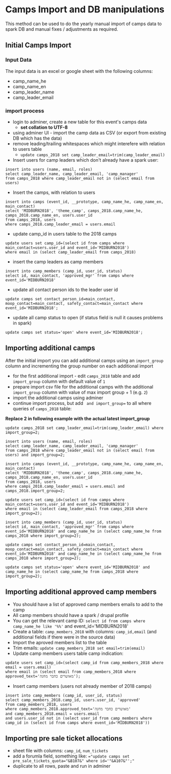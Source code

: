# Camps Import and DB manipulations

This method can be used to do the yearly manual import of camps data to spark DB and manual fixes / adjustments as required.


## Initial Camps Import

### Input Data

The input data is an excel or google sheet with the following columns:

* camp_name_he
* camp_name_en
* camp_leader_name
* camp_leader_email

### import process

* login to adminer, create a new table for this event's camps data
  * **set collation to UTF-8**
* using adminer UI - import the camp data as CSV (or export from existing DB which has the data)
* remove leading/trailing whitespaces which might interefere with relation to users table
  * `update camps_2018 set camp_leader_email=trim(camp_leader_email)`
* Insert users for camp leaders which don't already have a spark user:
```
insert into users (name, email, roles) 
select camp_leader_name, camp_leader_email, 'camp_manager' 
from camps_2018 where camp_leader_email not in (select email from users)
```
* Insert the camps, with relation to users
```
insert into camps (event_id, __prototype, camp_name_he, camp_name_en, main_contact)
select 'MIDBURN2018', 'theme_camp', camps_2018.camp_name_he, camps_2018.camp_name_en, users.user_id
from camps_2018, users
where camps_2018.camp_leader_email = users.email
```
* update camp_id in users table to the 2018 camps
```
update users set camp_id=(select id from camps where main_contact=users.user_id and event_id='MIDBURN2018') 
where email in (select camp_leader_email from camps_2018)
```
* insert the camp leaders as camp members
```
insert into camp_members (camp_id, user_id, status)
select id, main_contact, 'approved_mgr' from camps where event_id='MIDBURN2018'
```
* update all contact person ids to the leader user id
```
update camps set contact_person_id=main_contact, moop_contact=main_contact, safety_contact=main_contact where event_id='MIDBURN2018';
```
* update all camp status to open (if status field is null it causes problems in spark)
```
update camps set status='open' where event_id='MIDBURN2018';
```


## Importing additional camps

After the initial import you can add additional camps using an `import_group` column and incrementing the group number on each additional import

* for the first additional import - edit `camps_2018` table and add `import_group` column with default value of `1`
* prepare import csv file for the additional camps with the additional `import_group` column with value of max import group + 1 (e.g. `2`)
* import the additional camps using adminer
* continue import process, but add ` and import_group=` to all where queries of `camps_2018` table:

**Replace 2 in following example with the actual latest import_group**

```
update camps_2018 set camp_leader_email=trim(camp_leader_email) where import_group=2;

insert into users (name, email, roles)
select camp_leader_name, camp_leader_email, 'camp_manager' 
from camps_2018 where camp_leader_email not in (select email from users) and import_group=2;

insert into camps (event_id, __prototype, camp_name_he, camp_name_en, main_contact)
select 'MIDBURN2018', 'theme_camp', camps_2018.camp_name_he, camps_2018.camp_name_en, users.user_id
from camps_2018, users
where camps_2018.camp_leader_email = users.email and camps_2018.import_group=2;

update users set camp_id=(select id from camps where main_contact=users.user_id and event_id='MIDBURN2018') 
where email in (select camp_leader_email from camps_2018 where import_group=2);

insert into camp_members (camp_id, user_id, status)
select id, main_contact, 'approved_mgr' from camps where event_id='MIDBURN2018' and camp_name_he in (select camp_name_he from camps_2018 where import_group=2);

update camps set contact_person_id=main_contact, moop_contact=main_contact, safety_contact=main_contact where event_id='MIDBURN2018' and camp_name_he in (select camp_name_he from camps_2018 where import_group=2);

update camps set status='open' where event_id='MIDBURN2018' and camp_name_he in (select camp_name_he from camps_2018 where import_group=2);
```


## Importing additional approved camp members

* You should have a list of approved camp members emails to add to the camp
* All camp members should have a spark / drupal profile
* You can get the relevant camp ID: `select id from camps where camp_name_he like '%%'` and event_id='MIDBURN2018'
* Create a table: `camp_members_2018` with columns: `camp_id,email` (and additional fields if there were in the source data)
* Import the aproved members list to the table
* Trim emails: `update camp_members_2018 set email=trim(email)`
* Update camp members users table camp indication:
```
update users set camp_id=(select camp_id from camp_members_2018 where email = users.email)
where email in (select email from camp_members_2018 where approved_text='מאושרים כחבר מחנה');
```
* Insert camp members (users not already member of 2018 camps)
```
insert into camp_members (camp_id, user_id, status)
select camp_members_2018.camp_id, users.user_id, 'approved'
from camp_members_2018, users
where camp_members_2018.approved_text='מאושרים כחבר מחנה'
and camp_members_2018.email = users.email
and users.user_id not in (select user_id from camp_members where camp_id in (select id from camps where event_id='MIDBURN2018'))
```


## Importing pre sale ticket allocations

* sheet file with columns: `camp_id`, `num_tickets`
* add a forumla field, something like: `="update camps set pre_sale_tickets_quota="&B107&" where id='"&A107&"';"`
* duplicate to all rows, paste and run in adminer

